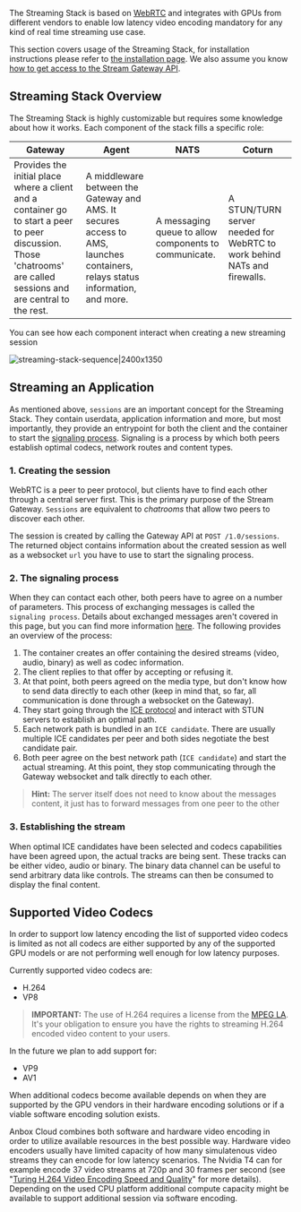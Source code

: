 The Streaming Stack is based on [WebRTC](https://webrtc.org/) and integrates with GPUs from different vendors to enable low latency video encoding mandatory for any kind of real time streaming use case.

This section covers usage of the Streaming Stack, for installation instructions please refer to [the installation page](https://discourse.ubuntu.com/t/installation-quickstart/17744).
We also assume you know [how to get access to the Stream Gateway API](https://discourse.ubuntu.com/t/managing-stream-gateway-access/1778).

## Streaming Stack Overview

The Streaming Stack is highly customizable but requires some knowledge about how it works.
Each component of the stack fills a specific role:

| Gateway                                                                                                                                                             | Agent                                                                                                                         | NATS                                                  | Coturn                                                                                  |
|---------------------------------------------------------------------------------------------------------------------------------------------------------------------|-------------------------------------------------------------------------------------------------------------------------------|-------------------------------------------------------|-------------------------------------------------------------------------|
| Provides the initial place where a client and a container go to start a peer to peer discussion. Those 'chatrooms' are called sessions and are central to the rest. | A middleware between the Gateway and AMS. It secures access to AMS, launches containers, relays status information, and more. | A messaging queue to allow components to communicate. | A STUN/TURN server needed for WebRTC to work behind NATs and firewalls. |

You can see how each component interact when creating a new streaming session

![streaming-stack-sequence|2400x1350](upload://wsIbNMDA3PLkdS54W5GIlUNfkWk.png)

## Streaming an Application

As mentioned above, `sessions` are an important concept for the Streaming Stack. They contain userdata, application information and more, but most importantly, they provide an entrypoint for both the client and the container to start the [signaling process](https://www.html5rocks.com/en/tutorials/webrtc/infrastructure/).
Signaling is a process by which both peers establish optimal codecs, network routes and content types.

### 1. Creating the session

WebRTC is a peer to peer protocol, but clients have to find each other through a central server first.
This is the primary purpose of the Stream Gateway. `Sessions` are equivalent to *chatrooms* that allow two peers to discover each other.

The session is created by calling the Gateway API at `POST /1.0/sessions`. The returned object contains information about the created session as well as a websocket `url` you have to use to start the signaling process.

### 2. The signaling process

When they can contact each other, both peers have to agree on a number of parameters. This process of exchanging messages is called the `signaling process`.
Details about exchanged messages aren't covered in this page, but you can find more information [here](https://developer.mozilla.org/en-US/docs/Web/API/WebRTC_API/Signaling_and_video_calling).
The following provides an overview of the process:

 1. The container creates an offer containing the desired streams (video, audio, binary) as well as codec
    information.
 2. The client replies to that offer by accepting or refusing it.
 3. At that point, both peers agreed on the media type, but don't know how to send data directly to each other (keep in mind that, so far, all communication is done through a websocket on the Gateway).
 4. They start going through the [ICE protocol](https://developer.mozilla.org/en-US/docs/Web/API/WebRTC_API/Signaling_and_video_calling) and interact with STUN servers to establish an optimal path.
 5. Each network path is bundled in an `ICE candidate`. There are usually multiple ICE candidates per peer and both sides negotiate the best candidate pair.
 6. Both peer agree on the best network path (`ICE candidate`) and start the actual streaming. At this point, they stop communicating through the Gateway websocket and talk directly to each other.

> **Hint:** The server itself does not need to know about the messages content, it just has to forward messages from one peer to the other

### 3. Establishing the stream

When optimal ICE candidates have been selected and codecs capabilities have been agreed upon, the actual tracks are being sent. These tracks can be either video, audio or binary. The binary data channel can be useful to send arbitrary data like controls.
The streams can then be consumed to display the final content.

## Supported Video Codecs

In order to support low latency encoding the list of supported video codecs is limited as not all codecs are either supported by any of the supported GPU models or are not performing well enough for low latency purposes.

Currently supported video codecs are:

 * H.264
 * VP8

> **IMPORTANT:** The use of H.264 requires a license from the [MPEG LA](https://www.mpegla.com/). It's your obligation to ensure you have the rights to streaming H.264 encoded video content to your users.

In the future we plan to add support for:

 * VP9
 * AV1

When additional codecs become available depends on when they are supported by the GPU vendors in their hardware encoding solutions or if a viable software encoding solution exists.

Anbox Cloud combines both software and hardware video encoding in order to utilize available resources in the best possible way. Hardware video encoders usually have limited capacity of how many simulatenous video streams they can encode for low latency scenarios. The Nvidia T4 can for example encode 37 video streams at 720p and 30 frames per second (see "[Turing H.264 Video Encoding Speed and Quality](https://devblogs.nvidia.com/turing-h264-video-encoding-speed-and-quality/)" for more details). Depending on the used CPU platform additional compute capacity might be available to support additional session via software encoding.
